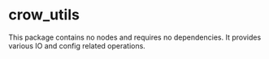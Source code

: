 # crow_utils

This package contains no nodes and requires no dependencies.
It provides various IO and config related operations.